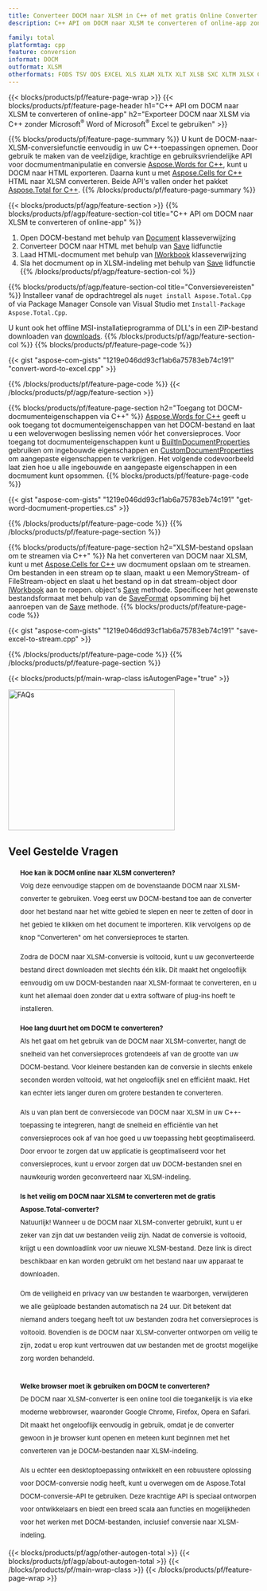 ```yaml
---
title: Converteer DOCM naar XLSM in C++ of met gratis Online Converter
description: C++ API om DOCM naar XLSM te converteren of online-app zonder Microsoft Word of Microsoft Excel te gebruiken of online. Test de gratis POT naar CSV online converter snel voordat u de code integreert.

family: total
platformtag: cpp
feature: conversion
informat: DOCM
outformat: XLSM
otherformats: FODS TSV ODS EXCEL XLS XLAM XLTX XLT XLSB SXC XLTM XLSX CSV DIF
---
```

{{< blocks/products/pf/feature-page-wrap >}}
{{< blocks/products/pf/feature-page-header h1="C++ API om DOCM naar XLSM te converteren of online-app" h2="Exporteer DOCM naar XLSM via C++ zonder Microsoft<sup>&reg;</sup> Word of Microsoft<sup>&reg;</sup> Excel te gebruiken" >}}

{{% blocks/products/pf/feature-page-summary %}}
U kunt de DOCM-naar-XLSM-conversiefunctie eenvoudig in uw C++-toepassingen opnemen. Door gebruik te maken van de veelzijdige, krachtige en gebruiksvriendelijke API voor docmumentmanipulatie en conversie [Aspose.Words for C++](https://products.aspose.com/words/cpp/), kunt u DOCM naar HTML exporteren. Daarna kunt u met [Aspose.Cells for C++](https://products.aspose.com/cells/cpp/) HTML naar XLSM converteren. Beide API's vallen onder het pakket [Aspose.Total for C++](https://products.aspose.com/total/cpp/). 
{{% /blocks/products/pf/feature-page-summary  %}}

{{< blocks/products/pf/agp/feature-section >}}
{{% blocks/products/pf/agp/feature-section-col title="C++ API om DOCM naar XLSM te converteren of online-app" %}}
1. Open DOCM-bestand met behulp van [Document](https://reference.aspose.com/words/cpp/class/aspose.words.docmument) klasseverwijzing
2. Converteer DOCM naar HTML met behulp van [Save](https://reference.aspose.com/words/cpp/class/aspose.words.docmument#save_string_saveformat) lidfunctie
3. Laad HTML-docmument met behulp van [IWorkbook](https://reference.aspose.com/cells/cpp/class/aspose.cells.i_workbook) klasseverwijzing
4. Sla het docmument op in XLSM-indeling met behulp van [Save](https://reference.aspose.com/cells/cpp/class/aspose.cells.i_workbook#a5dc7de23f7ceba76a05dc1d49f51502e) lidfunctie
{{% /blocks/products/pf/agp/feature-section-col %}}

{{% blocks/products/pf/agp/feature-section-col title="Conversievereisten" %}}
Installeer vanaf de opdrachtregel als ```nuget install Aspose.Total.Cpp``` of via Package Manager Console van Visual Studio met ```Install-Package Aspose.Total.Cpp```.

U kunt ook het offline MSI-installatieprogramma of DLL's in een ZIP-bestand downloaden van [downloads](https://releases.aspose.com/total/cpp).
{{% /blocks/products/pf/agp/feature-section-col %}}
{{% blocks/products/pf/feature-page-code %}}

{{< gist "aspose-com-gists" "1219e046dd93cf1ab6a75783eb74c191" "convert-word-to-excel.cpp" >}}



{{% /blocks/products/pf/feature-page-code %}}
{{< /blocks/products/pf/agp/feature-section >}}

{{% blocks/products/pf/feature-page-section  h2="Toegang tot DOCM-docmumenteigenschappen via C++" %}}
[Aspose.Words for C++](https://products.aspose.com/words/cpp/) geeft u ook toegang tot docmumenteigenschappen van het DOCM-bestand en laat u een weloverwogen beslissing nemen vóór het conversieproces. Voor toegang tot docmumenteigenschappen kunt u [BuiltInDocumentProperties](https://reference.aspose.com/words/cpp/class/aspose.words.properties.built_in_docmument_properties) gebruiken om ingebouwde eigenschappen en [CustomDocumentProperties](https://https://reference.aspose.com/words/cpp/class/aspose.words.properties.custom_docmument_properties) om aangepaste eigenschappen te verkrijgen. Het volgende codevoorbeeld laat zien hoe u alle ingebouwde en aangepaste eigenschappen in een docmument kunt opsommen.
{{% blocks/products/pf/feature-page-code %}}

{{< gist "aspose-com-gists" "1219e046dd93cf1ab6a75783eb74c191" "get-word-docmument-properties.cs" >}}

{{% /blocks/products/pf/feature-page-code  %}}
{{% /blocks/products/pf/feature-page-section %}}

{{% blocks/products/pf/feature-page-section  h2="XLSM-bestand opslaan om te streamen via C++" %}}
Na het converteren van DOCM naar XLSM, kunt u met [Aspose.Cells for C++](https://products.aspose.com/cells/cpp/) uw docmument opslaan om te streamen. Om bestanden in een stream op te slaan, maakt u een MemoryStream- of FileStream-object en slaat u het bestand op in dat stream-object door [IWorkbook](https://reference.aspose.com/cells/cpp/class/aspose.cells.i_workbook) aan te roepen. object's [Save](https://reference.aspose.com/cells/cpp/class/aspose.cells.i_workbook#a77072cfb929787df9ad1f38b02f58349) methode. Specificeer het gewenste bestandsformaat met behulp van de [SaveFormat](https://reference.aspose.com/cells/cpp/namespace/aspose.cells#a11cae527e4e68f1adcac8f47ea64481a) opsomming bij het aanroepen van de [Save](https://reference.aspose.com/cells/cpp/class/aspose.cells.i_workbook#a77072cfb929787df9ad1f38b02f58349) methode.
{{% blocks/products/pf/feature-page-code %}}

{{< gist "aspose-com-gists" "1219e046dd93cf1ab6a75783eb74c191" "save-excel-to-stream.cpp" >}}

{{% /blocks/products/pf/feature-page-code  %}}
{{% /blocks/products/pf/feature-page-section %}}

{{< blocks/products/pf/main-wrap-class isAutogenPage="true" >}}
<style>.howtolist li{margin-right: 0!important;line-height: 26px;position: relative;margin-bottom: 10px;font-size: 13px;list-style-type: none;}</style>
<div class="col-md-12 tl bg-gray-dark howtolist section">
  <a class="anchor" name="faqpage"></a>
  <div class="container tl dflex" itemscope="" itemtype="https://schema.org/FAQPage">
      <div class="col-md-4 howtosectiongfx">
          <img class="social-panel-hide-on-mobile" src="https://www.groupdocs.cloud/templates/brand/images/groupdocs/conversion/groupdocs_conversion-brand.png" alt="FAQs" width="335" height="283">
      </div>
      <div class="howtosection col-md-8">
          <div>
              <h2>Veel Gestelde Vragen</h2>
              <ul>
                  <li itemscope="" itemprop="mainEntity" itemtype="https://schema.org/Question">
                      <div>
                          <span itemprop="name"><b>Hoe kan ik DOCM online naar XLSM converteren?</b></span>
                      </div>
                      <div itemscope="" itemprop="acceptedAnswer" itemtype="https://schema.org/Answer">
                          <span itemprop="text">Volg deze eenvoudige stappen om de bovenstaande DOCM naar XLSM-converter te gebruiken. Voeg eerst uw DOCM-bestand toe aan de converter door het bestand naar het witte gebied te slepen en neer te zetten of door in het gebied te klikken om het document te importeren. Klik vervolgens op de knop "Converteren" om het conversieproces te starten.<br />

Zodra de DOCM naar XLSM-conversie is voltooid, kunt u uw geconverteerde bestand direct downloaden met slechts één klik. Dit maakt het ongelooflijk eenvoudig om uw DOCM-bestanden naar XLSM-formaat te converteren, en u kunt het allemaal doen zonder dat u extra software of plug-ins hoeft te installeren.</span>
                      </div>
                  </li>
                  <li itemscope="" itemprop="mainEntity" itemtype="https://schema.org/Question">
                      <div>
                          <span itemprop="name"><b>Hoe lang duurt het om DOCM te converteren?</b></span>
                      </div>
                      <div itemscope="" itemprop="acceptedAnswer" itemtype="https://schema.org/Answer">
                          <span itemprop="text">Als het gaat om het gebruik van de DOCM naar XLSM-converter, hangt de snelheid van het conversieproces grotendeels af van de grootte van uw DOCM-bestand. Voor kleinere bestanden kan de conversie in slechts enkele seconden worden voltooid, wat het ongelooflijk snel en efficiënt maakt. Het kan echter iets langer duren om grotere bestanden te converteren.<br />

Als u van plan bent de conversiecode van DOCM naar XLSM in uw C++-toepassing te integreren, hangt de snelheid en efficiëntie van het conversieproces ook af van hoe goed u uw toepassing hebt geoptimaliseerd. Door ervoor te zorgen dat uw applicatie is geoptimaliseerd voor het conversieproces, kunt u ervoor zorgen dat uw DOCM-bestanden snel en nauwkeurig worden geconverteerd naar XLSM-indeling.</span>
                      </div>
                  </li>
                  <li itemscope="" itemprop="mainEntity" itemtype="https://schema.org/Question">
                      <div>
                          <span itemprop="name"><b>Is het veilig om DOCM naar XLSM te converteren met de gratis Aspose.Total-converter?</b></span>
                      </div>
                      <div itemscope="" itemprop="acceptedAnswer" itemtype="https://schema.org/Answer">
                          <span itemprop="text">Natuurlijk! Wanneer u de DOCM naar XLSM-converter gebruikt, kunt u er zeker van zijn dat uw bestanden veilig zijn. Nadat de conversie is voltooid, krijgt u een downloadlink voor uw nieuwe XLSM-bestand. Deze link is direct beschikbaar en kan worden gebruikt om het bestand naar uw apparaat te downloaden.<br />

Om de veiligheid en privacy van uw bestanden te waarborgen, verwijderen we alle geüploade bestanden automatisch na 24 uur. Dit betekent dat niemand anders toegang heeft tot uw bestanden zodra het conversieproces is voltooid. Bovendien is de DOCM naar XLSM-converter ontworpen om veilig te zijn, zodat u erop kunt vertrouwen dat uw bestanden met de grootst mogelijke zorg worden behandeld.</span>
                      </div>
                  </li>                 
                  <li itemscope="" itemprop="mainEntity" itemtype="https://schema.org/Question">
                      <div>
                          <span itemprop="name"><b>Welke browser moet ik gebruiken om DOCM te converteren?</b></span>
                      </div>
                      <div itemscope="" itemprop="acceptedAnswer" itemtype="https://schema.org/Answer">
                          <span itemprop="text">De DOCM naar XLSM-converter is een online tool die toegankelijk is via elke moderne webbrowser, waaronder Google Chrome, Firefox, Opera en Safari. Dit maakt het ongelooflijk eenvoudig in gebruik, omdat je de converter gewoon in je browser kunt openen en meteen kunt beginnen met het converteren van je DOCM-bestanden naar XLSM-indeling.<br />

Als u echter een desktoptoepassing ontwikkelt en een robuustere oplossing voor DOCM-conversie nodig heeft, kunt u overwegen om de Aspose.Total DOCM-conversie-API te gebruiken. Deze krachtige API is speciaal ontworpen voor ontwikkelaars en biedt een breed scala aan functies en mogelijkheden voor het werken met DOCM-bestanden, inclusief conversie naar XLSM-indeling.</span>
                      </div>
                  </li>
              </ul>
          </div>
      </div>
  </div>
{{< blocks/products/pf/agp/other-autogen-total >}}
{{< blocks/products/pf/agp/about-autogen-total >}}
{{< /blocks/products/pf/main-wrap-class >}}
{{< /blocks/products/pf/feature-page-wrap >}}